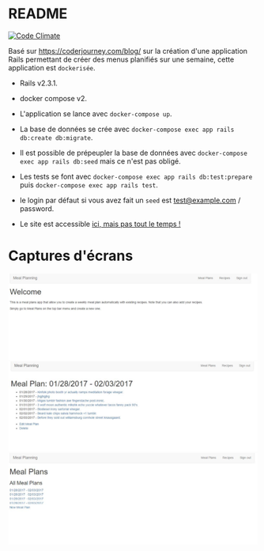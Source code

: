 # README
[![Code Climate](https://codeclimate.com/github/tboucheau/Meal_plan/badges/gpa.svg)](https://codeclimate.com/github/tboucheau/Meal_plan)

Basé sur https://coderjourney.com/blog/ sur la création d'une application Rails permettant de créer des menus planifiés sur une semaine, cette application est `dockerisée`.

* Rails v2.3.1.

* docker compose v2.

* L'application se lance avec `docker-compose up`.

* La base de données se crée avec `docker-compose exec app rails db:create db:migrate`.

* Il est possible de prépeupler la base de données avec `docker-compose exec app rails db:seed` mais ce n'est pas obligé.

* Les tests se font avec `docker-compose exec app rails db:test:prepare` puis `docker-compose exec app rails test`.

* le login par défaut si vous avez fait un `seed` est test@example.com / password.

* Le site est accessible [ici, mais pas tout le temps !](http://ror.appcaze.fr/)

# Captures d'écrans
![Capture 1](Capture1.JPG)
![Capture 2](Capture2.JPG)
![Capture 3](Capture3.JPG)
